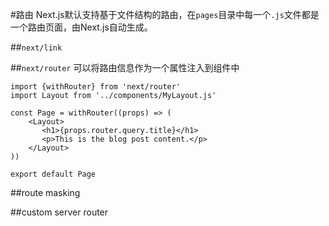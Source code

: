 #路由
Next.js默认支持基于文件结构的路由，在`pages`目录中每一个`.js`文件都是一个路由页面，由Next.js自动生成。

##`next/link`

##`next/router`
可以将路由信息作为一个属性注入到组件中
``` JSX
import {withRouter} from 'next/router'
import Layout from '../components/MyLayout.js'

const Page = withRouter((props) => (
    <Layout>
       <h1>{props.router.query.title}</h1>
       <p>This is the blog post content.</p>
    </Layout>
))

export default Page
```

##route masking


##custom server router